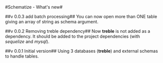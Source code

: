 #Schematize - What's new#

##v 0.0.3 add batch processing##
You can now open more than ONE table giving an array of string as schema argument.

##v 0.0.2 Removing treble dependency##
Now **treble** is not added as a dependency. It should be added to the project dependencies (with _sequelize_ and _mysql_).

##v 0.0.1 Initial version##
Using 3 databases (**treble**) and external schemas to handle tables.
